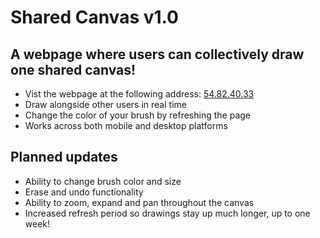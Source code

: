 # Shared Canvas v1.0

## A webpage where users can collectively draw one shared canvas!
- Vist the webpage at the following address: [54.82.40.33](54.82.40.33)
- Draw alongside other users in real time
- Change the color of your brush by refreshing the page
- Works across both mobile and desktop platforms

## Planned updates
- Ability to change brush color and size
- Erase and undo functionality
- Ability to zoom, expand and pan throughout the canvas
- Increased refresh period so drawings stay up much longer, up to one week!
